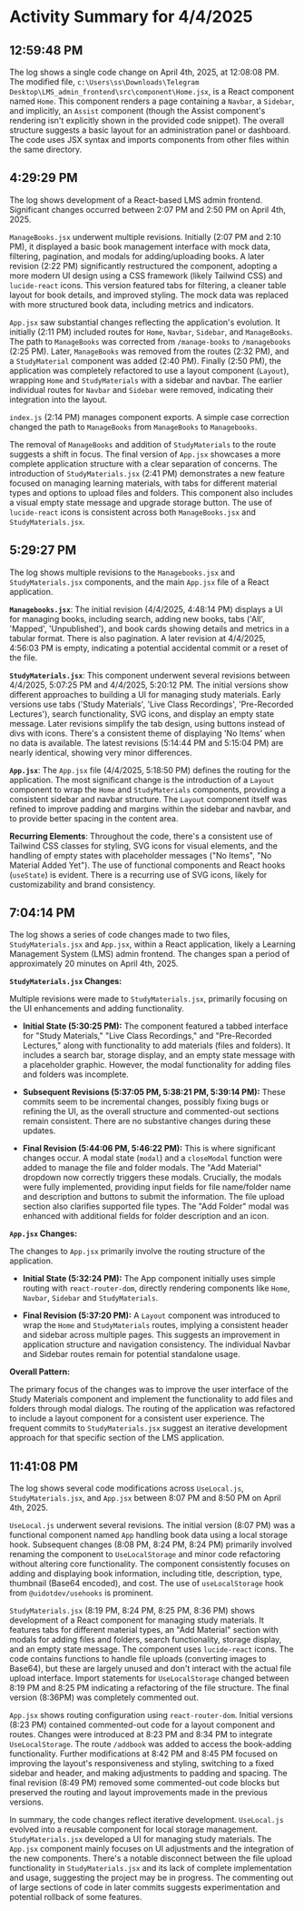 # Activity Summary for 4/4/2025

## 12:59:48 PM
The log shows a single code change on April 4th, 2025, at 12:08:08 PM.  The modified file, `c:\Users\ss\Downloads\Telegram Desktop\LMS_admin_frontend\src\component\Home.jsx`, is a React component named `Home`. This component renders a page containing a `Navbar`, a `Sidebar`, and implicitly, an `Assist` component (though the Assist component's rendering isn't explicitly shown in the provided code snippet). The overall structure suggests a basic layout for an administration panel or dashboard.  The code uses JSX syntax and imports components from other files within the same directory.


## 4:29:29 PM
The log shows development of a React-based LMS admin frontend.  Significant changes occurred between 2:07 PM and 2:50 PM on April 4th, 2025.

`ManageBooks.jsx` underwent multiple revisions. Initially (2:07 PM and 2:10 PM), it displayed a basic book management interface with mock data, filtering, pagination, and modals for adding/uploading books.  A later revision (2:22 PM) significantly restructured the component, adopting a more modern UI design using a CSS framework (likely Tailwind CSS) and  `lucide-react` icons. This version featured tabs for filtering, a cleaner table layout for book details, and improved styling.  The mock data was replaced with more structured book data, including metrics and indicators.

`App.jsx` saw substantial changes reflecting the application's evolution.  It initially (2:11 PM) included routes for `Home`, `Navbar`, `Sidebar`, and `ManageBooks`. The path to `ManageBooks` was corrected from `/manage-books` to `/managebooks` (2:25 PM). Later,  `ManageBooks` was removed from the routes (2:32 PM), and  a `StudyMaterial` component was added (2:40 PM). Finally (2:50 PM), the application was completely refactored to use a layout component (`Layout`), wrapping `Home` and `StudyMaterials` with a sidebar and navbar.  The earlier individual routes for `Navbar` and `Sidebar` were removed, indicating their integration into the layout.

`index.js` (2:14 PM) manages component exports. A simple case correction changed the path to `ManageBooks` from `ManageBooks` to `Managebooks`.

The removal of `ManageBooks` and addition of `StudyMaterials` to the route suggests a shift in focus.  The final version of `App.jsx` showcases a more complete application structure with a clear separation of concerns.  The introduction of `StudyMaterials.jsx` (2:41 PM) demonstrates a new feature focused on managing learning materials, with tabs for different material types and options to upload files and folders. This component also includes a visual empty state message and upgrade storage button.  The use of `lucide-react` icons is consistent across both `ManageBooks.jsx` and `StudyMaterials.jsx`.


## 5:29:27 PM
The log shows multiple revisions to the `Managebooks.jsx` and `StudyMaterials.jsx` components, and the main `App.jsx` file of a React application.

**`Managebooks.jsx`**:  The initial revision (4/4/2025, 4:48:14 PM) displays a UI for managing books, including search, adding new books, tabs ('All', 'Mapped', 'Unpublished'), and book cards showing details and metrics in a tabular format.  There is also pagination. A later revision at 4/4/2025, 4:56:03 PM is empty, indicating a potential accidental commit or a reset of the file.

**`StudyMaterials.jsx`**: This component underwent several revisions between 4/4/2025, 5:07:25 PM and 4/4/2025, 5:20:12 PM. The initial versions show different approaches to building a UI for managing study materials.  Early versions use tabs ('Study Materials', 'Live Class Recordings', 'Pre-Recorded Lectures'), search functionality, SVG icons, and display an empty state message.  Later revisions simplify the tab design, using buttons instead of divs with icons. There's a consistent theme of displaying 'No Items' when no data is available. The latest revisions (5:14:44 PM and 5:15:04 PM) are nearly identical, showing very minor differences.

**`App.jsx`**:  The `App.jsx` file (4/4/2025, 5:18:50 PM) defines the routing for the application.  The most significant change is the introduction of a `Layout` component to wrap the `Home` and `StudyMaterials` components, providing a consistent sidebar and navbar structure. The `Layout` component itself was refined to improve padding and margins within the sidebar and navbar, and to provide better spacing in the content area.

**Recurring Elements**:  Throughout the code, there's a consistent use of Tailwind CSS classes for styling,  SVG icons for visual elements, and the handling of empty states with placeholder messages ("No Items", "No Material Added Yet"). The use of functional components and React hooks (`useState`) is evident.  There is a recurring use of SVG icons, likely for customizability and brand consistency.


## 7:04:14 PM
The log shows a series of code changes made to two files, `StudyMaterials.jsx` and `App.jsx`, within a React application, likely a Learning Management System (LMS) admin frontend.  The changes span a period of approximately 20 minutes on April 4th, 2025.


**`StudyMaterials.jsx` Changes:**

Multiple revisions were made to `StudyMaterials.jsx`, primarily focusing on the UI enhancements and adding functionality.

* **Initial State (5:30:25 PM):** The component featured a tabbed interface for "Study Materials," "Live Class Recordings," and "Pre-Recorded Lectures," along with functionality to add materials (files and folders).  It includes a search bar, storage display, and an empty state message with a placeholder graphic.  However, the modal functionality for adding files and folders was incomplete.

* **Subsequent Revisions (5:37:05 PM, 5:38:21 PM, 5:39:14 PM):**  These commits seem to be incremental changes, possibly fixing bugs or refining the UI, as the overall structure and commented-out sections remain consistent. There are no substantive changes during these updates.

* **Final Revision (5:44:06 PM, 5:46:22 PM):** This is where significant changes occur. A modal state (`modal`) and a `closeModal` function were added to manage the file and folder modals.  The "Add Material" dropdown now correctly triggers these modals.  Crucially, the modals were fully implemented, providing input fields for file name/folder name and description and buttons to submit the information.  The file upload section also clarifies supported file types. The "Add Folder" modal was enhanced with additional fields for folder description and an icon.


**`App.jsx` Changes:**

The changes to `App.jsx` primarily involve the routing structure of the application.

* **Initial State (5:32:24 PM):** The App component initially uses simple routing with `react-router-dom`, directly rendering components like `Home`, `Navbar`, `Sidebar` and `StudyMaterials`.

* **Final Revision (5:37:20 PM):** A `Layout` component was introduced to wrap the `Home` and `StudyMaterials` routes, implying a consistent header and sidebar across multiple pages. This suggests an improvement in application structure and navigation consistency.  The individual Navbar and Sidebar routes remain for potential standalone usage.


**Overall Pattern:**

The primary focus of the changes was to improve the user interface of the Study Materials component and implement the functionality to add files and folders through modal dialogs. The routing of the application was refactored to include a layout component for a consistent user experience.  The frequent commits to `StudyMaterials.jsx` suggest an iterative development approach for that specific section of the LMS application.


## 11:41:08 PM
The log shows several code modifications across `UseLocal.js`, `StudyMaterials.jsx`, and `App.jsx` between 8:07 PM and 8:50 PM on April 4th, 2025.

`UseLocal.js` underwent several revisions.  The initial version (8:07 PM)  was a functional component named `App` handling book data using a local storage hook.  Subsequent changes (8:08 PM, 8:24 PM, 8:24 PM) primarily involved renaming the component to `UseLocalStorage` and minor code refactoring without altering core functionality.  The component consistently focuses on adding and displaying book information, including title, description, type, thumbnail (Base64 encoded), and cost.  The use of `useLocalStorage` hook from `@uidotdev/usehooks` is prominent.


`StudyMaterials.jsx` (8:19 PM, 8:24 PM, 8:25 PM, 8:36 PM) shows development of a React component for managing study materials. It features tabs for different material types, an "Add Material" section with modals for adding files and folders, search functionality, storage display, and an empty state message. The component uses `lucide-react` icons. The code contains functions to handle file uploads (converting images to Base64), but these are largely unused and don't interact with the actual file upload interface.  Import statements for `UseLocalStorage` changed between 8:19 PM and 8:25 PM indicating a refactoring of the file structure.  The final version (8:36PM)  was completely commented out.

`App.jsx`  shows routing configuration using `react-router-dom`.  Initial versions (8:23 PM) contained commented-out code for a layout component and routes.  Changes were introduced at 8:23 PM and 8:34 PM to integrate `UseLocalStorage`.  The route `/addbook` was added to access the book-adding functionality.  Further modifications at 8:42 PM and 8:45 PM focused on improving the layout's responsiveness and styling, switching to a fixed sidebar and header, and making adjustments to padding and spacing. The final revision (8:49 PM) removed some commented-out code blocks but preserved the routing and layout improvements made in the previous versions.


In summary, the code changes reflect iterative development.  `UseLocal.js` evolved into a reusable component for local storage management.  `StudyMaterials.jsx` developed a UI for managing study materials. The `App.jsx` component mainly focuses on UI adjustments and the integration of the new components.  There's a notable disconnect between the file upload functionality in `StudyMaterials.jsx` and its lack of complete implementation and usage, suggesting the project may be in progress.  The commenting out of large sections of code in later commits suggests experimentation and potential rollback of some features.
